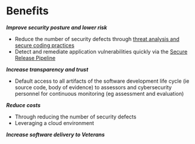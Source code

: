 # Benefits

***Improve security posture and lower risk***

- Reduce the number of security defects through [threat analysis and secure coding practices](https://www.securitycompass.com/sdelements/)
- Detect and remediate application vulnerabilities quickly via the [Secure Release Pipeline](pipeline.md)

***Increase transparency and trust***

- Default access to all artifacts of the software development life cycle (ie source code, body of evidence) to assessors 
and cybersecurity personnel for continuous monitoring (eg assessment and evaluation)

***Reduce costs***

- Through reducing the number of security defects
- Leveraging a cloud environment

***Increase software delivery to Veterans***

